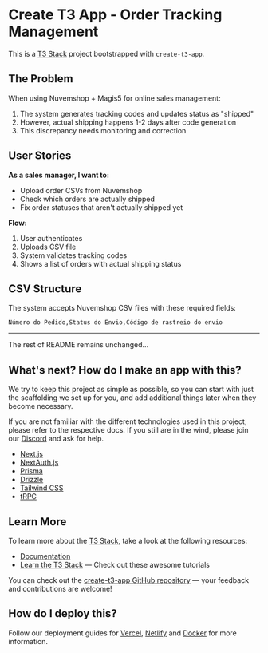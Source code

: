 # Create T3 App - Order Tracking Management

This is a [T3 Stack](https://create.t3.gg/) project bootstrapped with `create-t3-app`.

## The Problem

When using Nuvemshop + Magis5 for online sales management:
1. The system generates tracking codes and updates status as "shipped"
2. However, actual shipping happens 1-2 days after code generation
3. This discrepancy needs monitoring and correction

## User Stories

**As a sales manager, I want to:**
- Upload order CSVs from Nuvemshop
- Check which orders are actually shipped
- Fix order statuses that aren't actually shipped yet

**Flow:**
1. User authenticates
2. Uploads CSV file
3. System validates tracking codes
4. Shows a list of orders with actual shipping status

## CSV Structure

The system accepts Nuvemshop CSV files with these required fields:
```csv
Número do Pedido,Status do Envio,Código de rastreio do envio
```

---

The rest of README remains unchanged...

## What's next? How do I make an app with this?

We try to keep this project as simple as possible, so you can start with just the scaffolding we set up for you, and add additional things later when they become necessary.

If you are not familiar with the different technologies used in this project, please refer to the respective docs. If you still are in the wind, please join our [Discord](https://t3.gg/discord) and ask for help.

- [Next.js](https://nextjs.org)
- [NextAuth.js](https://next-auth.js.org)
- [Prisma](https://prisma.io)
- [Drizzle](https://orm.drizzle.team)
- [Tailwind CSS](https://tailwindcss.com)
- [tRPC](https://trpc.io)

## Learn More

To learn more about the [T3 Stack](https://create.t3.gg/), take a look at the following resources:

- [Documentation](https://create.t3.gg/)
- [Learn the T3 Stack](https://create.t3.gg/en/faq#what-learning-resources-are-currently-available) — Check out these awesome tutorials

You can check out the [create-t3-app GitHub repository](https://github.com/t3-oss/create-t3-app) — your feedback and contributions are welcome!

## How do I deploy this?

Follow our deployment guides for [Vercel](https://create.t3.gg/en/deployment/vercel), [Netlify](https://create.t3.gg/en/deployment/netlify) and [Docker](https://create.t3.gg/en/deployment/docker) for more information.
